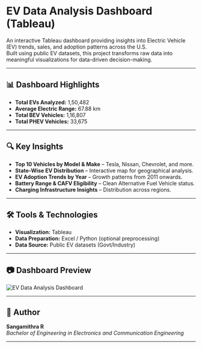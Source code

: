 # EV Data Analysis Dashboard (Tableau)

An interactive Tableau dashboard providing insights into Electric Vehicle (EV) trends, sales, and adoption patterns across the U.S.  
Built using public EV datasets, this project transforms raw data into meaningful visualizations for data-driven decision-making.

---

## 📊 Dashboard Highlights
- **Total EVs Analyzed:** 1,50,482
- **Average Electric Range:** 67.88 km
- **Total BEV Vehicles:** 1,16,807
- **Total PHEV Vehicles:** 33,675

---

## 🔍 Key Insights
- **Top 10 Vehicles by Model & Make** – Tesla, Nissan, Chevrolet, and more.
- **State-Wise EV Distribution** – Interactive map for geographical analysis.
- **EV Adoption Trends by Year** – Growth patterns from 2011 onwards.
- **Battery Range & CAFV Eligibility** – Clean Alternative Fuel Vehicle status.
- **Charging Infrastructure Insights** – Distribution across regions.

---

## 🛠️ Tools & Technologies
- **Visualization:** Tableau
- **Data Preparation:** Excel / Python (optional preprocessing)
- **Data Source:** Public EV datasets (Govt/Industry)

---

## 📷 Dashboard Preview
![EV Data Analysis Dashboard](https://github.com/user-attachments/assets/ac319325-53e1-4317-8ee9-4c40157592d4)


---

## 📌 Author
**Sangamithra R**  
*Bachelor of Engineering in Electronics and Communication Engineering*  

---
